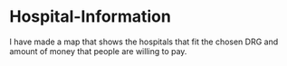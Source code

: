 # Hospital-Information
I have made a map that shows the hospitals that fit the chosen DRG and amount of money that people are willing to pay.